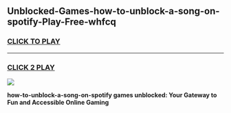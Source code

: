 
## Unblocked-Games-how-to-unblock-a-song-on-spotify-Play-Free-whfcq
<h3>
<a href="https://premium76.site?title=how-to-unblock-a-song-on-spotify&ref=10A">CLICK TO PLAY</a></h3>
<hr>

<h3>
<a href="https://premium76.site?title=how-to-unblock-a-song-on-spotify&ref=10A">CLICK 2 PLAY</a>
  
</h3>

<a href="https://premium76.site?title=how-to-unblock-a-song-on-spotify&ref=10A"><img src="https://clearcache.store/games.png"></a>


**how-to-unblock-a-song-on-spotify games unblocked: Your Gateway to Fun and Accessible Online Gaming**
